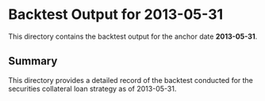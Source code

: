 # Backtest Output for 2013-05-31

This directory contains the backtest output for the anchor date **2013-05-31**.

## Summary

This directory provides a detailed record of the backtest conducted for the securities collateral loan strategy as of 2013-05-31.